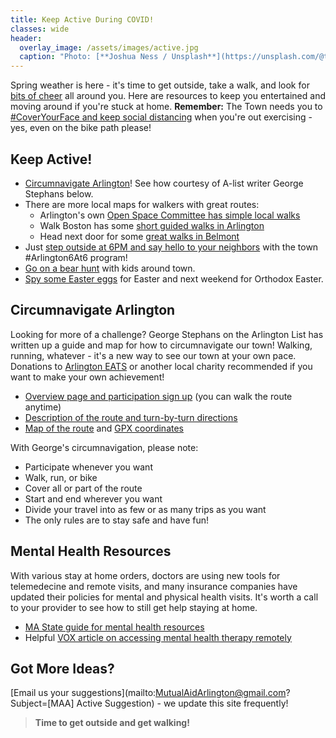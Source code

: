 ```yaml
---
title: Keep Active During COVID!
classes: wide
header:
  overlay_image: /assets/images/active.jpg
  caption: "Photo: [**Joshua Ness / Unsplash**](https://unsplash.com/@theexplorerdad)"
---
```


Spring weather is here - it's time to get outside, take a walk, and look for [bits of cheer](/cheer) all around you.  Here are resources to keep you entertained and moving around if you're stuck at home.  **Remember:** The Town needs you to [#CoverYourFace and keep social distancing](https://www.arlingtonma.gov/departments/health-human-services/health-department/coronavirus-information) when you're out exercising - yes, even on the bike path please!

## Keep Active!

- [Circumnavigate Arlington](#circumnavigate-arlington-)!  See how courtesy of A-list writer George Stephans below.
- There are more local maps for walkers with great routes:
  - Arlington's own [Open Space Committee has simple local walks](https://arlingtonma.gov/openspace)
  - Walk Boston has some [short guided walks in Arlington](https://bit.ly/Arlington_Walking_Map)
  - Head next door for some [great walks in Belmont](https://walkboston.org/2012/03/19/belmont-walking-map/)
- Just [step outside at 6PM and say hello to your neighbors](https://twitter.com/arlingtonmagov/status/1244338726601478151) with the town #Arlington6At6 program!
- [Go on a bear hunt](/cheer#bear) with kids around town.
- [Spy some Easter eggs](/cheer#eggs) for Easter and next weekend for Orthodox Easter.

## Circumnavigate Arlington <i class="fa fa-hiking"></i>

Looking for more of a challenge?  George Stephans on the Arlington List has written up a guide and map for how to circumnavigate our town!  Walking, running, whatever - it's a new way to see our town at your own pace.  Donations to [Arlington EATS](https://www.arlingtoneats.org/) or another local charity recommended if you want to make your own achievement!

- [Overview page and participation sign up](https://tinyurl.com/CircumnavigateArlington) (you can walk the route anytime)
- [Description of the route and turn-by-turn directions](https://tinyurl.com/CircumnavigateArlingtonRoute)
- [Map of the route](https://tinyurl.com/CircumnavigateArlingtonMap) and [GPX coordinates](https://tinyurl.com/CircumnavigateArlingtonGPX)

With George's circumnavigation, please note:
- Participate whenever you want 
- Walk, run, or bike 
- Cover all or part of the route
- Start and end wherever you want
- Divide your travel into as few or as many trips as you want
- The only rules are to stay safe and have fun!

## Mental Health Resources

With various stay at home orders, doctors are using new tools for telemedecine and remote visits, and many insurance companies have updated their policies for mental and physical health visits.  It's worth a call to your provider to see how to still get help staying at home.

- [MA State guide for mental health resources](https://www.mass.gov/info-details/maintaining-emotional-health-well-being-during-the-covid-19-outbreak)
- Helpful [VOX article on accessing mental health therapy remotely](https://www.vox.com/identities/2020/4/7/21207281/coronavirus-covid-19-how-to-find-a-therapist)

## Got More Ideas?

[Email us your suggestions](mailto:MutualAidArlington@gmail.com?Subject=[MAA] Active Suggestion) - we update this site frequently!

> **Time to get outside and get walking!** <span style="color: #009933"><i class="fa fa-walking"></i></span>